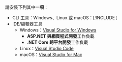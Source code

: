 請安裝下列其中**一項**：

* CLI 工具：Windows、Linux 或 macOS：[!INCLUDE [](~/includes/net-core-sdk-download-link.md)]
* IDE/編輯器工具
  * Windows：[Visual Studio for Windows](https://www.microsoft.com/net/download/windows)
    * **ASP.NET 與網頁程式開發**工作負載
    * **.NET Core 跨平台開發**工作負載
  * Linux：[Visual Studio Code](https://www.microsoft.com/net/download/linux)
  * macOS：[Visual Studio for Mac](https://www.microsoft.com/net/download/macos)
